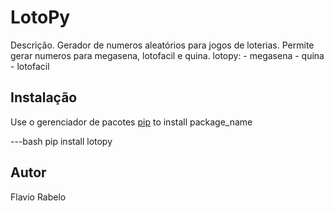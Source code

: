 # LotoPy

Descrição.
Gerador de numeros aleatórios para jogos de loterias.
Permite gerar numeros para megasena, lotofacil e quina.
	lotopy:
	    - megasena
	    - quina
	    - lotofacil
	    
## Instalação

Use o gerenciador de pacotes [pip](https://pip.pypa.io/en/stable/) to install package_name

---bash
pip install lotopy

## Autor
Flavio Rabelo
